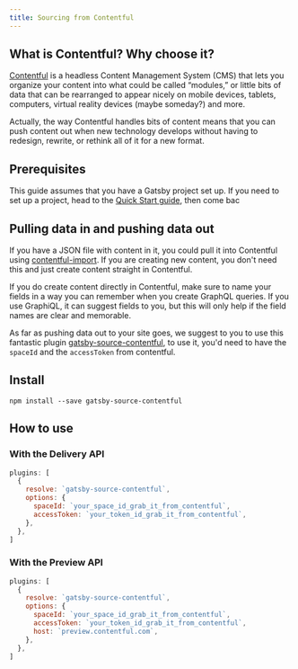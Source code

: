 ```yaml
---
title: Sourcing from Contentful
---
```


## What is Contentful? Why choose it?

[Contentful](https://www.contentful.com/) is a headless Content Management System (CMS) that lets you organize your content into what could be called “modules,” or little bits of data that can be rearranged to appear nicely on mobile devices, tablets, computers, virtual reality devices (maybe someday?) and more.

Actually, the way Contentful handles bits of content means that you can push content out when new technology develops without having to redesign, rewrite, or rethink all of it for a new format.

## Prerequisites


This guide assumes that you have a Gatsby project set up. If you need to set up a project, head to the [Quick Start guide](/docs/quick-start/), then come bac

## Pulling data in and pushing data out

If you have a JSON file with content in it, you could pull it into Contentful using [contentful-import](https://github.com/contentful/contentful-import). If you are creating new content, you don't need this and just create content straight in Contentful.

If you do create content directly in Contentful, make sure to name your fields in a way you can remember when you create GraphQL queries. If you use GraphiQL, it can suggest fields to you, but this will only help if the field names are clear and memorable.

As far as pushing data out to your site goes, we suggest to you to use this fantastic plugin [gatsby-source-contentful](https://www.npmjs.com/package/gatsby-source-contentful), to use it, you'd need to have the `spaceId` and the `accessToken` from contentful.

## Install

```shell
npm install --save gatsby-source-contentful
```

## How to use

### With the Delivery API

```javascript:title=gatsby-config.js
plugins: [
  {
    resolve: `gatsby-source-contentful`,
    options: {
      spaceId: `your_space_id_grab_it_from_contentful`,
      accessToken: `your_token_id_grab_it_from_contentful`,
    },
  },
]
```

### With the Preview API

```javascript:title=gatsby-config.js
plugins: [
  {
    resolve: `gatsby-source-contentful`,
    options: {
      spaceId: `your_space_id_grab_it_from_contentful`,
      accessToken: `your_token_id_grab_it_from_contentful`,
      host: `preview.contentful.com`,
    },
  },
]
```
